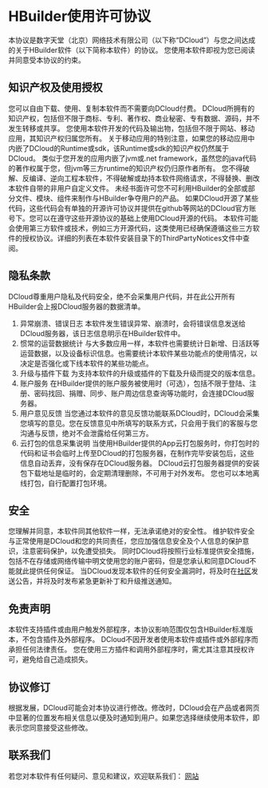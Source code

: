 # HBuilder使用许可协议
本协议是数字天堂（北京）网络技术有限公司（以下称“DCloud”）与您之间达成的关于HBuilder软件（以下简称本软件）的协议。
您使用本软件即视为您已阅读并同意受本协议的约束。

## 知识产权及使用授权
您可以自由下载、使用、复制本软件而不需要向DCloud付费。
DCloud所拥有的知识产权，包括但不限于商标、专利、著作权、商业秘密、专有数据、源码，并不发生转移或共享。
您使用本软件开发的代码及输出物，包括但不限于网站、移动应用，其知识产权归属您所有。
关于移动应用的特别注意，如果您的移动应用中内嵌了DCloud的Runtime或sdk，该Runtime或sdk的知识产权仍然属于DCloud。
类似于您开发的应用内嵌了jvm或.net framework，虽然您的java代码的著作权属于您，但jvm等三方runtime的知识产权仍归原作者所有。
您不得破解、反编译、逆向工程本软件，不得破解或劫持本软件网络请求，不得替换、删改本软件自带的非用户自定义文件。
未经书面许可您不可利用HBuilder的全部或部分文件、模块、组件来制作与HBuilder争夺用户的产品。
如果DCloud开源了某些代码，这些代码会有单独的开源许可协议并提供在github等网站的DCloud官方账号下。您可以在遵守这些开源协议的基础上使用DCloud开源的代码。
本软件可能会使用第三方软件或技术，例如三方开源代码，这类使用已经确保遵循这些三方软件的授权协议。详细的列表在本软件安装目录下的ThirdPartyNotices文件中查阅。

## 隐私条款
DCloud尊重用户隐私及代码安全，绝不会采集用户代码，并在此公开所有HBuilder会上报DCloud服务器的数据清单。
1. 异常崩溃、错误日志
本软件发生错误异常、崩溃时，会将错误信息发送给DCloud服务器，该日志信息明示在HBuilder软件中。
2. 惯常的运营数据统计
与大多数应用一样，本软件也需要统计日新增、日活跃等运营数据，以及设备标识信息。也需要统计本软件某些功能点的使用情况，以决定是否强化或下线本软件的某些功能点。
3. 升级与插件下载
为支持本软件的升级或插件的下载及升级而提交的版本信息。
4. 账户服务
在HBuilder提供的账户服务被使用时（可选），包括不限于登陆、注册、密码找回、捐赠、同步、账户周边信息查询等功能时，会连接DCloud服务器。
5. 用户意见反馈
当您通过本软件的意见反馈功能联系DCloud时，DCloud会采集您填写的意见。您在反馈意见中所填写的联系方式，只会用于我们的客服与您沟通与反馈，绝对不会泄露给任何第三方。
6. 云打包的信息采集说明
当使用HBuilder提供的App云打包服务时，你打包时的代码和证书会临时上传至DCloud的打包服务器，在制作完毕安装包后，这些信息自动丢弃，没有保存在DCloud服务器。
DCloud云打包服务器提供的安装包下载地址是临时的，会定期清理删除，不可用于对外发布。
您也可以本地离线打包，自行配置打包环境。

## 安全
您理解并同意，本软件同其他软件一样，无法承诺绝对的安全性。
维护软件安全与正常使用是DCloud和您的共同责任，您应加强信息安全及个人信息的保护意识，注意密码保护，以免遭受损失。
同时DCloud将按照行业标准提供安全措施，包括不在存储或网络传输中明文使用您的账户密码，但是您承认和同意DCloud不能就此提供任何保证。
当DCloud发现本软件的任何安全漏洞时，将及时在[社区](https://ask.dcloud.net.cn/explore/)发送公告，并将及时发布紧急更新补丁和升级推送通知。

## 免责声明
本软件支持插件或由用户触发外部程序，本协议影响范围仅包含HBuilder标准版本，不包含插件及外部程序。
DCloud不因开发者使用本软件或插件或外部程序而承担任何法律责任。
您在使用三方插件和调用外部程序时，需尤其注意其授权许可，避免给自己造成损失。

## 协议修订
根据发展，DCloud可能会对本协议进行修改。修改时，DCloud会在产品或者网页中显著的位置发布相关信息以便及时通知到用户。如果您选择继续使用本软件，即表示您同意接受这些修改。

## 联系我们
若您对本软件有任何疑问、意见和建议，欢迎联系我们：
[网站](https://DCloud.io)
